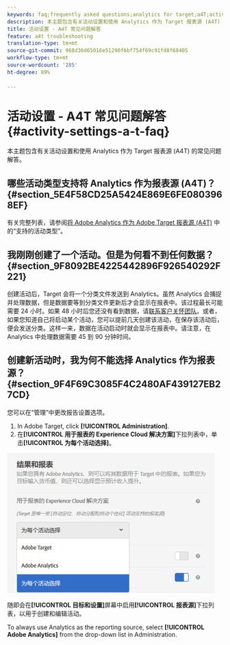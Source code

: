 ```yaml
---
keywords: faq;frequently asked questions;analytics for target;a4T;activity setup
description: 本主题包含有关活动设置和使用 Analytics 作为 Target 报表源 (A4T) 的常见问题解答。
title: 活动设置 - A4T 常见问题解答
feature: a4t troubleshooting
translation-type: tm+mt
source-git-commit: 968d36d65016e51290f6bf754f69c91fd8f68405
workflow-type: tm+mt
source-wordcount: '285'
ht-degree: 89%

---
```



# 活动设置 - A4T 常见问题解答{#activity-settings-a-t-faq}

本主题包含有关活动设置和使用 Analytics 作为 Target 报表源 (A4T) 的常见问题解答。

## 哪些活动类型支持将 Analytics 作为报表源 (A4T)？{#section_5E4F58CD25A5424E869E6FE0803968EF}

有关完整列表，请参阅[将 Adobe Analytics 作为 Adobe Target 报表源 (A4T)](/help/c-integrating-target-with-mac/a4t/a4t.md#concept_7540C8C04259434AB6EE33B09F47A1DE) 中的“支持的活动类型”。

## 我刚刚创建了一个活动。但是为何看不到任何数据？ {#section_9F8092BE4225442896F926540292F221}

创建活动后，Target 会将一个分类文件发送到 Analytics。虽然 Analytics 会捕捉并处理数据，但是数据要等到分类文件更新后才会显示在报表中。该过程最长可能需要 24 小时。如果 48 小时后您还没有看到数据，请[联系客户关怀团队](/help/cmp-resources-and-contact-information.md#reference_ACA3391A00EF467B87930A450050077C)。或者，如果您知道自己将启动某个活动，您可以提前几天创建该活动，在保存该活动后，便会发送分类。这样一来，数据在活动启动时就会显示在报表中。请注意，在 Analytics 中处理数据需要 45 到 90 分钟时间。

## 创建新活动时，我为何不能选择 Analytics 作为报表源？ {#section_9F4F69C3085F4C2480AF439127EB27CD}

您可以在“管理”中更改报告设置选项。

1. In Adobe Target, click **[!UICONTROL Administration]**.
1. 在&#x200B;**[!UICONTROL 用于报表的 Experience Cloud 解决方案]**&#x200B;下拉列表中，单击&#x200B;**[!UICONTROL 为每个活动选择]**。

![](assets/select-per-activity.png)

随即会在&#x200B;**[!UICONTROL 目标和设置]**&#x200B;屏幕中启用&#x200B;**[!UICONTROL 报表源]**&#x200B;下拉列表，以用于创建和编辑活动。

To always use Analytics as the reporting source, select **[!UICONTROL Adobe Analytics]** from the drop-down list in Administration.
